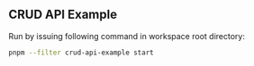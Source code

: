 ## CRUD API Example

Run by issuing following command in workspace root directory:

```sh
pnpm --filter crud-api-example start
```
